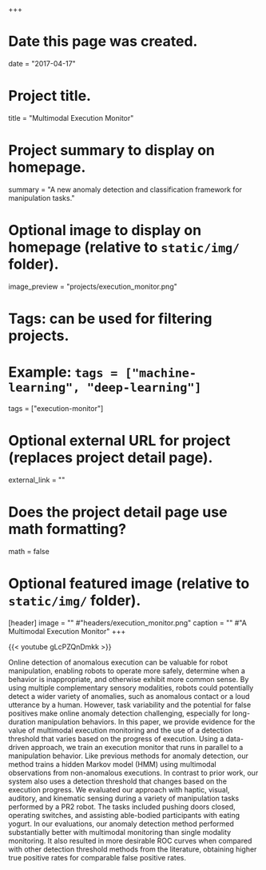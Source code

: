+++
# Date this page was created.
date = "2017-04-17"

# Project title.
title = "Multimodal Execution Monitor"

# Project summary to display on homepage.
summary = "A new anomaly detection and classification framework for manipulation tasks."

# Optional image to display on homepage (relative to `static/img/` folder).
image_preview = "projects/execution_monitor.png"

# Tags: can be used for filtering projects.
# Example: `tags = ["machine-learning", "deep-learning"]`
tags = ["execution-monitor"]

# Optional external URL for project (replaces project detail page).
external_link = ""

# Does the project detail page use math formatting?
math = false

# Optional featured image (relative to `static/img/` folder).
[header]
image = "" #"headers/execution_monitor.png"
caption = "" #"A Multimodal Execution Monitor"
+++

{{< youtube gLcPZQnDmkk >}}

Online detection of anomalous execution can be valuable for robot manipulation, enabling robots to operate more safely, determine when a behavior is inappropriate, and otherwise exhibit more common sense. By using multiple complementary sensory modalities, robots could potentially detect a wider variety of anomalies, such as anomalous contact or a loud utterance by a human. However, task variability and the potential for false positives make online anomaly detection challenging, especially for long-duration manipulation behaviors. In this paper, we provide evidence for the value of multimodal execution monitoring and the use of a detection threshold that varies based on the progress of execution. Using a data-driven approach, we train an execution monitor that runs in parallel to a manipulation behavior. Like previous methods for anomaly detection, our method trains a hidden Markov model (HMM) using multimodal observations from non-anomalous executions. In contrast to prior work, our system also uses a detection threshold that changes based on the execution progress. We evaluated our approach with haptic, visual, auditory, and kinematic sensing during a variety of manipulation tasks performed by a PR2 robot. The tasks included pushing doors closed, operating switches, and assisting able-bodied participants with eating yogurt. In our evaluations, our anomaly detection method performed substantially better with multimodal monitoring than single modality monitoring. It also resulted in more desirable ROC curves when compared with other detection threshold methods from the literature, obtaining higher true positive rates for comparable false positive rates.